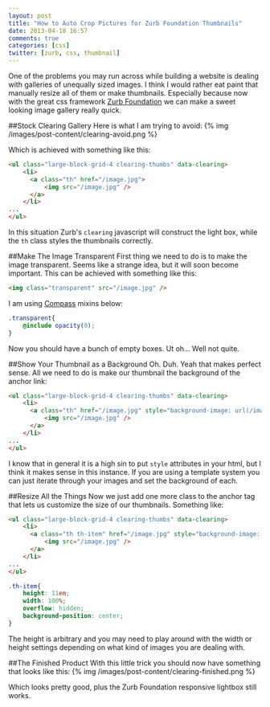 ```yaml
---
layout: post
title: "How to Auto Crop Pictures for Zurb Foundation Thumbnails"
date: 2013-04-18 16:57
comments: true
categories: [css]
twitter: [zurb, css, thumbnail]
---
```

One of the problems you may run across while building a website is dealing with galleries of unequally sized images. I think I would rather eat paint that manually resize all of them or make thumbnails. Especially because now with the great css framework [Zurb Foundation](http://foundation.zurb.com/) we can make a sweet looking image gallery really quick.

##Stock Clearing Gallery
Here is what I am trying to avoid:
{% img /images/post-content/clearing-avoid.png %}

Which is achieved with something like this:

```html
<ul class="large-block-grid-4 clearing-thumbs" data-clearing>
    <li>
      <a class="th" href="/image.jpg">
          <img src="/image.jpg" />
      </a>
    </li>
...
</ul>
```

In this situation Zurb's `clearing` javascript will construct the light box, while the `th` class styles the thumbnails correctly.

##Make The Image Transparent
First thing we need to do is to make the image transparent. Seems like a strange idea, but it will soon become important. This can be achieved with something like this:

```html
<img class="transparent" src="/image.jpg" />
```

I am using [Compass](http://compass-style.org/) mixins below:
```css
.transparent{
    @include opacity(0);
}
```

Now you should have a bunch of empty boxes. Ut oh… Well not quite.

##Show Your Thumbnail as a Background
Oh. Duh. Yeah that makes perfect sense. All we need to do is make our thumbnail the background of the anchor link:

```html
<ul class="large-block-grid-4 clearing-thumbs" data-clearing>
    <li>
      <a class="th" href="/image.jpg" style="background-image: url(/image.jpg);">
          <img src="/image.jpg" />
      </a>
    </li>
...
</ul>
```

I know that in general it is a high sin to put `style` attributes in your html, but I think it makes sense in this instance. If you are using a template system you can just iterate through your images and set the background of each.

##Resize All the Things
Now we just add one more class to the anchor tag that lets us customize the size of our thumbnails. Something like:

```html
<ul class="large-block-grid-4 clearing-thumbs" data-clearing>
    <li>
      <a class="th th-item" href="/image.jpg" style="background-image: url(/image.jpg);">
          <img src="/image.jpg" />
      </a>
    </li>
...
</ul>
```

```css
.th-item{
    height: 11em;
    width: 100%;
    overflow: hidden;
    background-position: center;
}
```

The height is arbitrary and you may need to play around with the width or height settings depending on what kind of images you are dealing with.

##The Finished Product
With this little trick you should now have something that looks like this:
{% img /images/post-content/clearing-finished.png %}

Which looks pretty good, plus the Zurb Foundation responsive lightbox still works.
